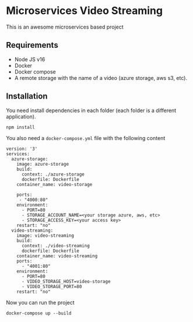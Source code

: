 # Microservices Video Streaming

This is an awesome microservices based project

## Requirements

- Node JS v16
- Docker
- Docker compose
- A remote storage with the name of a video (azure storage, aws s3, etc).

## Installation

You need install dependencies in each folder (each folder is a different application).

```
npm install
```

You also need a `docker-compose.yml` file with the following content

```
version: '3'
services:
  azure-storage:
    image: azure-storage
    build: 
      context: ./azure-storage
      dockerfile: Dockerfile
    container_name: video-storage

    ports: 
     - "4000:80"
    environment:
      - PORT=80
      - STORAGE_ACCOUNT_NAME=<your storage azure, aws, etc>
      - STORAGE_ACCESS_KEY=<your access key>
    restart: "no"
  video-streaming:
    image: video-streaming
    build:
      context: ./video-streaming
      dockerfile: Dockerfile
    container_name: video-streaming
    ports:
      - "4001:80"
    environment:
      - PORT=80
      - VIDEO_STORAGE_HOST=video-storage
      - VIDEO_STORAGE_PORT=80
    restart: "no"
```

Now you can run the project

```
docker-compose up --build
```
